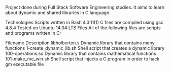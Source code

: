 Project done during Full Stack Software Engineering studies. It aims to learn about dynamic and shared libraries in C language.

Technologies
Scripts written in Bash 4.3.11(1)
C files are compiled using gcc 4.8.4
Tested on Ubuntu 14.04 LTS
Files
All of the following files are scripts and programs written in C:

Filename	Description
libholberton.s	Dynamic library that contains many functions
1-create_dynamic_lib.sh	Shell script that creates a dynamic library
100-operations.so	Dynamic library that contains mathematical functions
101-make_me_win.sh	Shell script that injects a C program in order to hack gm executable file
